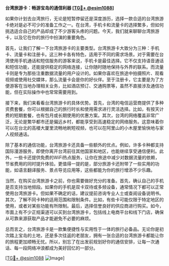 **台湾旅游卡：畅游宝岛的通信利器 [[TG💪+ @esim1088](https://t.me/s/esim1088)]**

如果你计划去台湾旅行，无论是短暂停留还是深度游历，选择一款合适的台湾旅游卡绝对是必不可少的准备工作之一。在台湾，手机卡和流量卡的选择繁多，但如何挑选适合自己的产品却成了不少游客头疼的问题。今天，我们就来聊聊台湾旅游卡，以及它在你的旅行中扮演的重要角色。

首先，让我们了解一下台湾旅游卡的主要类型。台湾旅游卡大致分为三种：手机卡、流量卡和注册卡。这三种卡各有特色，适用于不同的需求场景。对于需要在台湾使用手机通话和短信服务的游客来说，手机卡是最佳选择。它不仅支持语音通话和短信功能，还能提供稳定的网络连接，让你随时随地保持与外界的联系。而流量卡则是专为那些注重数据流量的用户设计的。如果你喜欢在旅途中拍摄照片、观看视频或使用社交媒体，那么流量卡会是你的好伙伴。至于注册卡，它主要是为了方便游客在当地办理相关业务，比如酒店预订、交通购票等，虽然不直接涉及通信功能，但在实际操作中也常常需要用到。

接下来，我们来看看台湾旅游卡的具体优势。首先，台湾的电信运营商提供了多种资费套餐，你可以根据自己的旅行时长和使用需求进行灵活选择。比如，有按天计费的短期套餐，也有包月或长期使用的优惠方案。其次，台湾的网络覆盖非常广泛，无论是繁华都市还是偏远乡村，都能享受到高速稳定的网络服务。这意味着你可以在台北的高楼大厦里流畅地刷短视频，也可以在阿里山的小木屋里愉快地与家人视频通话。

除了基本的通信功能，台湾旅游卡还具备一些额外的优点。例如，许多卡种都支持国际漫游服务，即使你离开台湾前往其他国家和地区，也能继续享受通信便利。此外，一些卡还提供免费的WiFi热点服务，让你在旅途中减少对数据流量的依赖，节省费用的同时提升体验。更值得一提的是，部分旅游卡还附带了一些实用的功能，如语言翻译服务、景点导览应用等，这些都能为你的旅行增添不少乐趣。

当然，在购买台湾旅游卡之前，你也需要做好充分的准备。首先，确认自己的手机是否支持当地频段。如果你的手机是双卡双待或多频设备，通常情况下都可以正常使用台湾旅游卡。但如果不确定的话，建议提前咨询专业人士或查阅设备说明书。其次，了解不同卡种的适用范围和限制条件。比如，有些卡可能仅限于特定地区的使用，或者对某些功能有所限制。最后，选择信誉良好的供应商进行购买。如今，市面上有不少正规渠道可以买到台湾旅游卡，包括线上电商平台和线下门店，确保从可靠来源获取产品才能避免不必要的麻烦。

总而言之，台湾旅游卡是一款集便捷性与实用性于一体的旅行必备品。无论你是初次踏上宝岛的土地，还是多次往返的老朋友，拥有一张合适的台湾旅游卡都能让你的旅程更加顺畅无忧。所以，别忘了在出发前规划好你的通信安排，让每一次通话、每一段网络冲浪都成为美好回忆的一部分。

[[TG💪+ @esim1088](https://t.me/s/esim1088) ![Image](https://i.postimg.cc/4NQfJmqS/Snipaste-2025-05-13-00-14-12.png)]
